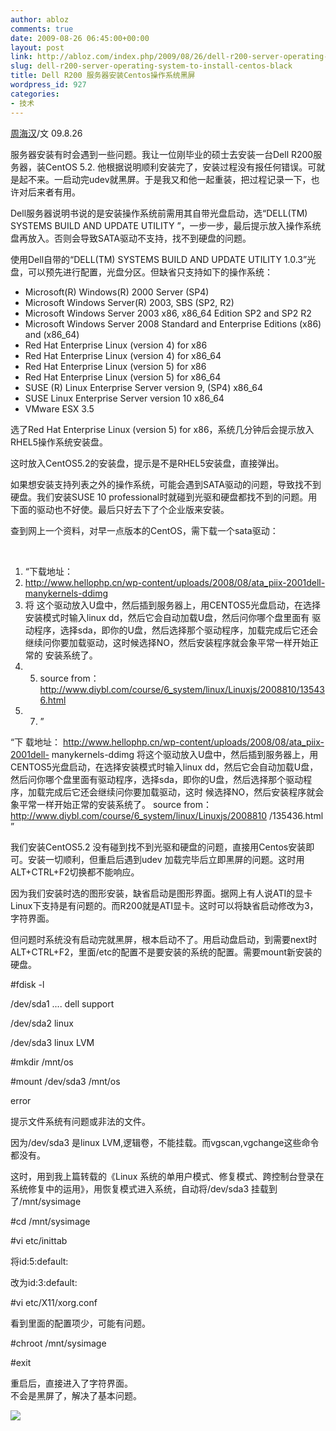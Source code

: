```yaml
---
author: abloz
comments: true
date: 2009-08-26 06:45:00+00:00
layout: post
link: http://abloz.com/index.php/2009/08/26/dell-r200-server-operating-system-to-install-centos-black/
slug: dell-r200-server-operating-system-to-install-centos-black
title: Dell R200 服务器安装Centos操作系统黑屏
wordpress_id: 927
categories:
- 技术
---
```


[周海汉](http://blog.csdn.net/ablo_zhou)/文 09.8.26

服务器安装有时会遇到一些问题。我让一位刚毕业的硕士去安装一台Dell R200服务器，装CentOS 5.2. 他根据说明顺利安装完了，安装过程没有报任何错误。可就是起不来。一启动完udev就黑屏。于是我又和他一起重装，把过程记录一下，也许对后来者有用。

 

Dell服务器说明书说的是安装操作系统前需用其自带光盘启动，选“DELL(TM) SYSTEMS BUILD AND UPDATE UTILITY ”，一步一步，最后提示放入操作系统盘再放入。否则会导致SATA驱动不支持，找不到硬盘的问题。

使用Dell自带的“DELL(TM) SYSTEMS BUILD AND UPDATE UTILITY 1.0.3”光盘，可以预先进行配置，光盘分区。但缺省只支持如下的操作系统：

* Microsoft(R) Windows(R) 2000 Server (SP4)   
* Microsoft Windows Server(R) 2003, SBS (SP2, R2)   
* Microsoft Windows Server 2003 x86, x86_64 Edition SP2 and SP2 R2  
* Microsoft Windows Server 2008 Standard and Enterprise Editions (x86)  
and (x86_64)  
* Red Hat Enterprise Linux (version 4) for x86  
* Red Hat Enterprise Linux (version 4) for x86_64  
* Red Hat Enterprise Linux (version 5) for x86  
* Red Hat Enterprise Linux (version 5) for x86_64  
* SUSE (R) Linux Enterprise Server version 9, (SP4) x86_64  
* SUSE Linux Enterprise Server version 10 x86_64  
* VMware ESX 3.5

 

选了Red Hat Enterprise Linux (version 5) for x86，系统几分钟后会提示放入RHEL5操作系统安装盘。

这时放入CentOS5.2的安装盘，提示是不是RHEL5安装盘，直接弹出。

 

如果想安装支持列表之外的操作系统，可能会遇到SATA驱动的问题，导致找不到硬盘。我们安装SUSE 10 professional时就碰到光驱和硬盘都找不到的问题。用下面的驱动也不好使。最后只好去下了个企业版来安装。

查到网上一个资料，对早一点版本的CentOS，需下载一个sata驱动：

 

[](http://blog.csdn.net/ablo_zhou/archive/2009/08/26/4485382.aspx#)[  
](http://blog.csdn.net/ablo_zhou/archive/2009/08/26/4485382.aspx#)

  1. “下载地址：
  2. http://www.hellophp.cn/wp-content/uploads/2008/08/ata_piix-2001dell-manykernels-ddimg
  3. 将 这个驱动放入U盘中，然后插到服务器上，用CENTOS5光盘启动，在选择安装模式时输入linux dd，然后它会自动加载U盘，然后问你哪个盘里面有 驱动程序，选择sda，即你的U盘，然后选择那个驱动程序，加载完成后它还会继续问你要加载驱动，这时候选择NO，然后安装程序就会象平常一样开始正常的 安装系统了。
  4.   5. source from：http://www.diybl.com/course/6_system/linux/Linuxjs/2008810/135436.html
  6.   7. ”

“下 载地址： http://www.hellophp.cn/wp-content/uploads/2008/08/ata_piix-2001dell- manykernels-ddimg 将这个驱动放入U盘中，然后插到服务器上，用CENTOS5光盘启动，在选择安装模式时输入linux  dd，然后它会自动加载U盘，然后问你哪个盘里面有驱动程序，选择sda，即你的U盘，然后选择那个驱动程序，加载完成后它还会继续问你要加载驱动，这时 候选择NO，然后安装程序就会象平常一样开始正常的安装系统了。  source  from：http://www.diybl.com/course/6_system/linux/Linuxjs/2008810 /135436.html  ”    

我们安装CentOS5.2 没有碰到找不到光驱和硬盘的问题，直接用Centos安装即可。安装一切顺利，但重启后遇到udev 加载完毕后立即黑屏的问题。这时用ALT+CTRL+F2切换都不能响应。

因为我们安装时选的图形安装，缺省启动是图形界面。据网上有人说ATI的显卡Linux下支持是有问题的。而R200就是ATI显卡。这时可以将缺省启动修改为3，字符界面。

但问题时系统没有启动完就黑屏，根本启动不了。用启动盘启动，到需要next时ALT+CTRL+F2，里面/etc的配置不是要安装的系统的配置。需要mount新安装的硬盘。

#fdisk -l

/dev/sda1 .... dell support

/dev/sda2 linux

/dev/sda3 linux LVM

 

#mkdir /mnt/os

#mount /dev/sda3 /mnt/os

error 

提示文件系统有问题或非法的文件。

因为/dev/sda3 是linux LVM,逻辑卷，不能挂载。而vgscan,vgchange这些命令都没有。

 

这时，用到我上篇转载的《Linux 系统的单用户模式、修复模式、跨控制台登录在系统修复中的运用》，用恢复模式进入系统，自动将/dev/sda3 挂载到了/mnt/sysimage 

#cd /mnt/sysimage

#vi etc/inittab

将id:5:default:

改为id:3:default:

#vi etc/X11/xorg.conf

看到里面的配置项少，可能有问题。

#chroot /mnt/sysimage

#exit

重启后，直接进入了字符界面。  
不会是黑屏了，解决了基本问题。

  
  


![](http://img.zemanta.com/pixy.gif?x-id=6dc40183-689b-891d-9b5c-6fa38af2ab0b)
